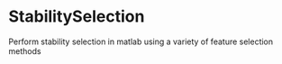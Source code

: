# StabilitySelection
Perform stability selection in matlab using a variety of feature selection methods
